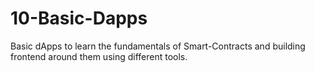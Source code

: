 # 10-Basic-Dapps
Basic dApps to learn the fundamentals of Smart-Contracts and building frontend around them using different tools.
